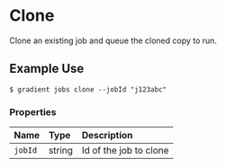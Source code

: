 # Clone

Clone an existing job and queue the cloned copy to run.

## Example Use

```text
$ gradient jobs clone --jobId "j123abc"
```

### **Properties**

| Name | Type | Description |
| :--- | :--- | :--- |
| `jobId` | string | Id of the job to clone |

